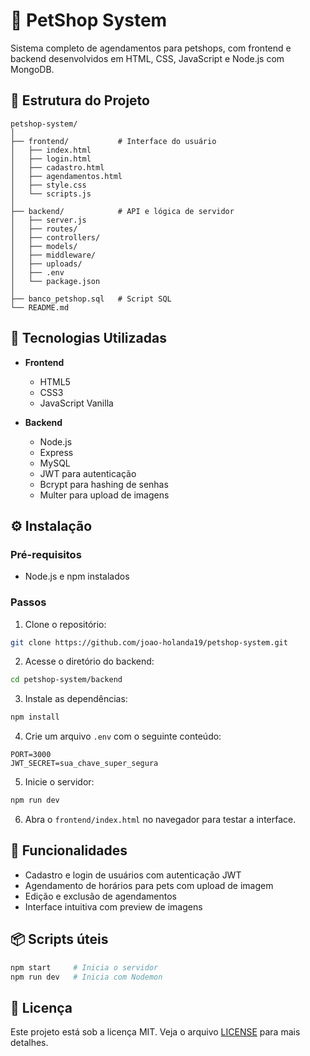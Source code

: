 # 🐾 PetShop System

Sistema completo de agendamentos para petshops, com frontend e backend desenvolvidos em HTML, CSS, JavaScript e Node.js com MongoDB.

## 📁 Estrutura do Projeto

```
petshop-system/
│
├── frontend/           # Interface do usuário
│   ├── index.html
│   ├── login.html
│   ├── cadastro.html
│   ├── agendamentos.html
│   ├── style.css
│   └── scripts.js
│
├── backend/            # API e lógica de servidor
│   ├── server.js
│   ├── routes/
│   ├── controllers/
│   ├── models/
│   ├── middleware/
│   ├── uploads/
│   ├── .env
│   └── package.json
│
├── banco_petshop.sql   # Script SQL
└── README.md
```

## 🚀 Tecnologias Utilizadas

- **Frontend**
  - HTML5
  - CSS3
  - JavaScript Vanilla

- **Backend**
  - Node.js
  - Express
  - MySQL
  - JWT para autenticação
  - Bcrypt para hashing de senhas
  - Multer para upload de imagens

## ⚙️ Instalação

### Pré-requisitos

- Node.js e npm instalados

### Passos

1. Clone o repositório:

```bash
git clone https://github.com/joao-holanda19/petshop-system.git
```

2. Acesse o diretório do backend:

```bash
cd petshop-system/backend
```

3. Instale as dependências:

```bash
npm install
```

4. Crie um arquivo `.env` com o seguinte conteúdo:

```
PORT=3000
JWT_SECRET=sua_chave_super_segura
```

5. Inicie o servidor:

```bash
npm run dev
```

6. Abra o `frontend/index.html` no navegador para testar a interface.

## 🔐 Funcionalidades

- Cadastro e login de usuários com autenticação JWT
- Agendamento de horários para pets com upload de imagem
- Edição e exclusão de agendamentos
- Interface intuitiva com preview de imagens

## 📦 Scripts úteis

```bash
npm start     # Inicia o servidor
npm run dev   # Inicia com Nodemon
```

## 📝 Licença

Este projeto está sob a licença MIT. Veja o arquivo [LICENSE](LICENSE) para mais detalhes.
